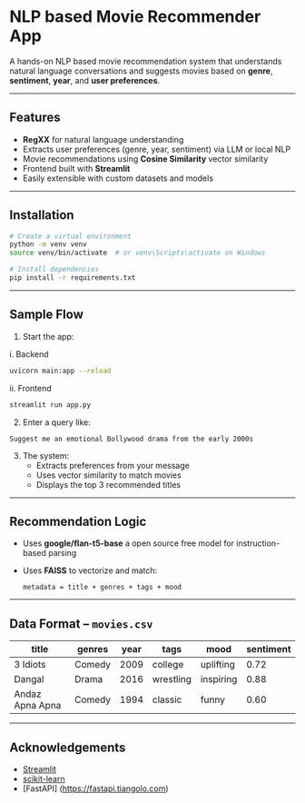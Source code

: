 

#  NLP based Movie Recommender App

A hands-on NLP based movie recommendation system that understands natural language conversations and suggests movies based on **genre**, **sentiment**, **year**, and **user preferences**.

---

##  Features

-  **RegXX** for natural language understanding
-  Extracts user preferences (genre, year, sentiment) via LLM or local NLP
-  Movie recommendations using **Cosine Similarity** vector similarity
-  Frontend built with **Streamlit**
-  Easily extensible with custom datasets and models

---


##  Installation

```bash
# Create a virtual environment
python -m venv venv
source venv/bin/activate  # or venv\Scripts\activate on Windows

# Install dependencies
pip install -r requirements.txt
```


---

##  Sample Flow

1. Start the app:

i. Backend
```bash
uvicorn main:app --reload
```

ii. Frontend
```bash
streamlit run app.py
```

2. Enter a query like:

```
Suggest me an emotional Bollywood drama from the early 2000s
```

3. The system:
   - Extracts preferences from your message
   - Uses vector similarity to match movies
   - Displays the top 3 recommended titles

---

##  Recommendation Logic

- Uses **google/flan-t5-base** a open source free model for instruction-based parsing

- Uses **FAISS** to vectorize and match:
  ```
  metadata = title + genres + tags + mood
  ```


---

##  Data Format – `movies.csv`

| title            | genres  | year | tags     | mood      | sentiment |
|------------------|---------|------|----------|-----------|-----------|
| 3 Idiots         | Comedy  | 2009 | college  | uplifting | 0.72      |
| Dangal           | Drama   | 2016 | wrestling| inspiring | 0.88      |
| Andaz Apna Apna  | Comedy  | 1994 | classic  | funny     | 0.60      |

---


##  Acknowledgements

- [Streamlit](https://streamlit.io/)
- [scikit-learn](https://scikit-learn.org/)
- [FastAPI] (https://fastapi.tiangolo.com)
